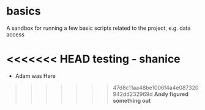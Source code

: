 # basics
A sandbox for running a few basic scripts related to the project, e.g. data access

<<<<<<< HEAD
testing - shanice
=======
 - Adam was Here
>>>>>>> 47d8c11aa48be1006f4a4e087320942dd232969d
**Andy figured something out**
